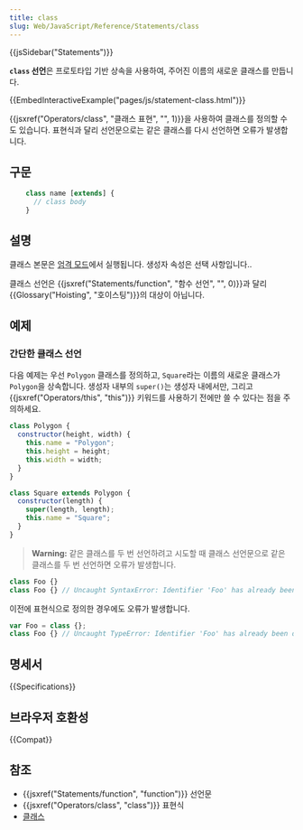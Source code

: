 ```yaml
---
title: class
slug: Web/JavaScript/Reference/Statements/class
---
```


{{jsSidebar("Statements")}}

**`class` 선언**은 프로토타입 기반 상속을 사용하여, 주어진 이름의 새로운 클래스를 만듭니다.

{{EmbedInteractiveExample("pages/js/statement-class.html")}}

{{jsxref("Operators/class", "클래스 표현", "", 1)}}을 사용하여 클래스를 정의할 수도 있습니다. 표현식과 달리 선언문으로는 같은 클래스를 다시 선언하면 오류가 발생합니다.

## 구문

```js
    class name [extends] {
      // class body
    }
```

## 설명

클래스 본문은 [엄격 모드](/ko/docs/Web/JavaScript/Reference/Strict_mode)에서 실행됩니다. 생성자 속성은 선택 사항입니다..

클래스 선언은 {{jsxref("Statements/function", "함수 선언", "", 0)}}과 달리 {{Glossary("Hoisting", "호이스팅")}}의 대상이 아닙니다.

## 예제

### 간단한 클래스 선언

다음 예제는 우선 `Polygon` 클래스를 정의하고, `Square`라는 이름의 새로운 클래스가 `Polygon`을 상속합니다. 생성자 내부의 `super()`는 생성자 내에서만, 그리고 {{jsxref("Operators/this", "this")}} 키워드를 사용하기 전에만 쓸 수 있다는 점을 주의하세요.

```js
class Polygon {
  constructor(height, width) {
    this.name = "Polygon";
    this.height = height;
    this.width = width;
  }
}

class Square extends Polygon {
  constructor(length) {
    super(length, length);
    this.name = "Square";
  }
}
```

> **Warning:** 같은 클래스를 두 번 선언하려고 시도할 때 클래스 선언문으로 같은 클래스를 두 번 선언하면 오류가 발생합니다.

```js
class Foo {}
class Foo {} // Uncaught SyntaxError: Identifier 'Foo' has already been declared
```

이전에 표현식으로 정의한 경우에도 오류가 발생합니다.

```js
var Foo = class {};
class Foo {} // Uncaught TypeError: Identifier 'Foo' has already been declared
```

## 명세서

{{Specifications}}

## 브라우저 호환성

{{Compat}}

## 참조

- {{jsxref("Statements/function", "function")}} 선언문
- {{jsxref("Operators/class", "class")}} 표현식
- [클래스](/ko/docs/Web/JavaScript/Reference/Classes)
